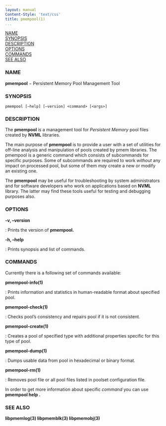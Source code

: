 ```yaml
---
layout: manual
Content-Style: 'text/css'
title: pmempool(1)
...
```


[NAME](#name)<br />
[SYNOPSIS](#synopsis)<br />
[DESCRIPTION](#description)<br />
[OPTIONS](#options)<br />
[COMMANDS](#commands)<br />
[SEE ALSO](#see-also)<br />

### NAME ###

**pmempool** − Persistent Memory Pool Management Tool

### SYNOPSIS ###

```
pmempool [–help] [–version] <command> [<args>]
```

### DESCRIPTION ###

The **pmempool** is a management tool for *Persistent Memory* pool files created by **NVML** libraries.

The main purpose of **pmempool** is to provide a user with a set of utilities for off-line analysis and manipulation of pools created by pmem libraries. The pmempool is a generic command which consists of subcommands for specific purposes. Some of subcommands are required to work *without* any impact on processed pool, but some of them *may* create a new or modify an existing one.

The **pmempool** may be useful for troubleshooting by system administrators and for software developers who work on applications based on **NVML** library. The latter may find these tools useful for testing and debugging purposes also.

### OPTIONS ###

**-v, –version**

: Prints the version of **pmempool.**

**-h, –help**

: Prints synopsis and list of commands.

### COMMANDS ###

Currently there is a following set of commands available:

**pmempool-info(1)**

: Prints information and statistics in human-readable format about specified pool.

**pmempool-check(1)**

: Checks pool’s consistency and repairs pool if it is not consistent.

**pmempool-create(1)**

: Creates a pool of specified type with additional properties specific for this type of pool.

**pmempool-dump(1)**

: Dumps usable data from pool in hexadecimal or binary format.

**pmempool-rm(1)**

: Removes pool file or all pool files listed in poolset configuration file.

In order to get more information about specific *command* you can use **pmempool help <command>.**

### SEE ALSO ###

**libpmemlog(3) libpmemblk(3) libpmemobj(3)**
